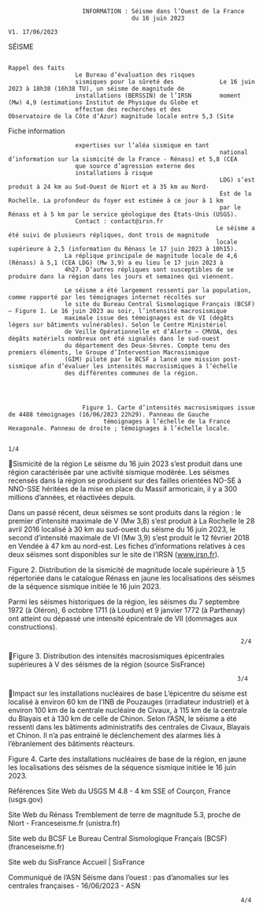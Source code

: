                          INFORMATION : Séisme dans l’Ouest de la France
                                       du 16 juin 2023
                                                                                                                         V1. 17/06/2023
SÉISME




                                                                                           Rappel des faits
                       Le Bureau d’évaluation des risques
                       sismiques pour la sûreté des             Le 16 juin 2023 à 18h38 (16h38 TU), un séisme de magnitude de
                       installations (BERSSIN) de l’IRSN        moment (Mw) 4,9 (estimations Institut de Physique du Globe et
                       effectue des recherches et des           Observatoire de la Côte d’Azur) magnitude locale entre 5,3 (Site
Fiche information




                       expertises sur l’aléa sismique en tant
                                                                national d’information sur la sismicité de la France - Rénass) et 5,8 (CEA
                       que source d’agression externe des
                       installations à risque
                                                                LDG) s’est produit à 24 km au Sud-Ouest de Niort et à 35 km au Nord-
                                                                Est de la Rochelle. La profondeur du foyer est estimée à ce jour à 1 km
                                                                par le Rénass et à 5 km par le service géologique des États-Unis (USGS).
                       Contact : contact@irsn.fr
                                                               Le séisme a été suivi de plusieurs répliques, dont trois de magnitude
                                                               locale supérieure à 2,5 (information du Rénass le 17 juin 2023 à 10h15).
                    La réplique principale de magnitude locale de 4,6 (Rénass) à 5,1 (CEA LDG) (Mw 3,9) a eu lieu le 17 juin 2023 à
                    4h27. D’autres répliques sont susceptibles de se produire dans la région dans les jours et semaines qui viennent.

                    Le séisme a été largement ressenti par la population, comme rapporté par les témoignages internet récoltés sur
                    le site du Bureau Central Sismologique Français (BCSF) – Figure 1. Le 16 juin 2023 au soir, l’intensité macrosismique
                    maximale issue des témoignages est de VI (dégâts légers sur bâtiments vulnérables). Selon le Centre Ministériel
                    de Veille Opérationnelle et d’Alerte – CMVOA, des dégâts matériels nombreux ont été signalés dans le sud-ouest
                    du département des Deux-Sèvres. Compte tenu des premiers éléments, le Groupe d’Intervention Macrosismique
                    (GIM) piloté par le BCSF a lancé une mission post-sismique afin d’évaluer les intensités macrosismiques à l’échelle
                    des différentes communes de la région.




                         Figure 1. Carte d’intensités macrosismiques issue de 4488 témoignages (16/06/2023 22h29). Panneau de Gauche
                               témoignages à l’échelle de la France Hexagonale. Panneau de droite ; témoignages à l’échelle locale.

                                                                             1/4
Sismicité de la région
Le séisme du 16 juin 2023 s’est produit dans une région caractérisée par une activité sismique modérée. Les
séismes recensés dans la région se produisent sur des failles orientées NO-SE à NNO-SSE héritées de la mise en
place du Massif armoricain, il y a 300 millions d’années, et réactivées depuis.

Dans un passé récent, deux séismes se sont produits dans la région : le premier d’intensité maximale de V (Mw
3,8) s’est produit à La Rochelle le 28 avril 2016 localisé à 30 km au sud-ouest du séisme du 16 juin 2023, le second
d’intensité maximale de VI (Mw 3,9) s’est produit le 12 février 2018 en Vendée à 47 km au nord-est. Les fiches
d’informations relatives à ces deux séismes sont disponibles sur le site de l’IRSN (www.irsn.fr).




Figure 2. Distribution de la sismicité de magnitude locale supérieure à 1,5 répertoriée dans le catalogue Rénass en jaune les
                           localisations des séismes de la séquence sismique initiée le 16 juin 2023.



Parmi les séismes historiques de la région, les séismes du 7 septembre 1972 (à Oléron), 6 octobre 1711 (à Loudun)
et 9 janvier 1772 (à Parthenay) ont atteint ou dépassé une intensité épicentrale de VII (dommages aux
constructions).




                                                                      2/4
Figure 3. Distribution des intensités macrosismiques épicentrales supérieures à V des séismes de la région (source SisFrance)




                                                                     3/4
Impact sur les installations nucléaires de base
L’épicentre du séisme est localisé à environ 60 km de l’INB de Pouzauges (irradiateur industriel) et à environ 100
km de la centrale nucléaire de Civaux, à 115 km de la centrale du Blayais et à 130 km de celle de Chinon. Selon
l’ASN, le séisme a été ressenti dans les bâtiments administratifs des centrales de Civaux, Blayais et Chinon. Il n’a
pas entrainé le déclenchement des alarmes liés à l’ébranlement des bâtiments réacteurs.




   Figure 4. Carte des installations nucléaires de base de la région, en jaune les localisations des séismes de la séquence
                                                sismique initiée le 16 juin 2023.



Références
Site Web du USGS M 4.8 - 4 km SSE of Courçon, France (usgs.gov)

Site Web du Rénass Tremblement de terre de magnitude 5.3, proche de Niort - Franceseisme.fr (unistra.fr)

Site web du BCSF Le Bureau Central Sismologique Français (BCSF) (franceseisme.fr)

Site web du SisFrance Accueil | SisFrance

Communiqué de l’ASN Séisme dans l’ouest : pas d’anomalies sur les centrales françaises - 16/06/2023 - ASN




                                                                      4/4
